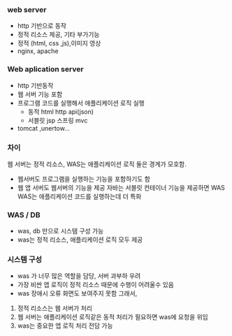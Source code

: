 
### web server
- http 기반으로 동작
- 정적 리소스 제공, 기타 부가기능
- 정적 (html, css ,js),이미지 영상
- nginx, apache

### Web aplication server
- http 기반동작
- 웹 서버 기능 포함
- 프로그램 코드를 실행해서 애플리케이션 로직 실행
	- 동적 html http api(json)
	- 서블릿 jsp 스프링 mvc
- tomcat ,unertow...

### 차이
웹 서버는 정적 리소스, WAS는 애플리케이션 로직
둘은 경계가 모호함.
- 웹서버도 프로그램을 실행하는 기능을 포함하기도 함
- 웹 앱 서버도 웹서버의 기능을 제공
자바는 서블릿 컨테이너 기능을 제공하면 WAS
WAS는 애플리케이션 코드를 실행하는데 더 특화

### WAS / DB
- was, db 만으로 시스템 구성 가능
- was는 정적 리소스, 애플리케이션 로직 모두 제공

### 시스템 구성
- was 가 너무 많은 역할을 담당, 서버 과부하 우려
- 가장 비싼 앱 로직이 정적 리소스 때문에 수행이 어려울수 있음
- was 장애시 오류 화면도 보여주지 못함
그래서,
1. 정적 리소스는 웹 서버가 처리
2. 웹 서버는 애플리케이션 로직같은 동적 처리가 필요하면 was에 요청을 위임
3. was는 중요한 앱 로직 처리 전담 가능

